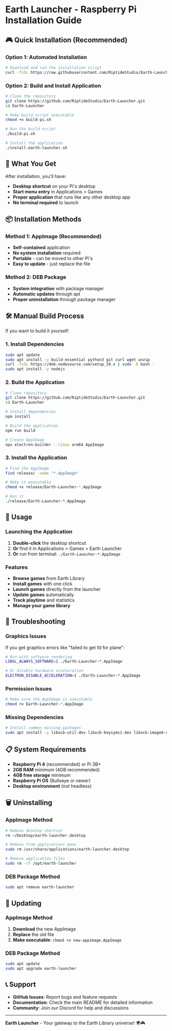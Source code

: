 # Earth Launcher - Raspberry Pi Installation Guide

## 🎮 **Quick Installation (Recommended)**

### **Option 1: Automated Installation**
```bash
# Download and run the installation script
curl -fsSL https://raw.githubusercontent.com/RiptideStudio/Earth-Launcher/main/install-pi.sh | bash
```

### **Option 2: Build and Install Application**
```bash
# Clone the repository
git clone https://github.com/RiptideStudio/Earth-Launcher.git
cd Earth-Launcher

# Make build script executable
chmod +x build-pi.sh

# Run the build script
./build-pi.sh

# Install the application
./install-earth-launcher.sh
```

## 🚀 **What You Get**

After installation, you'll have:
- **Desktop shortcut** on your Pi's desktop
- **Start menu entry** in Applications > Games
- **Proper application** that runs like any other desktop app
- **No terminal required** to launch

## 📦 **Installation Methods**

### **Method 1: AppImage (Recommended)**
- **Self-contained** application
- **No system installation** required
- **Portable** - can be moved to other Pi's
- **Easy to update** - just replace the file

### **Method 2: DEB Package**
- **System integration** with package manager
- **Automatic updates** through apt
- **Proper uninstallation** through package manager

## 🛠️ **Manual Build Process**

If you want to build it yourself:

### **1. Install Dependencies**
```bash
sudo apt update
sudo apt install -y build-essential python3 git curl wget unzip
curl -fsSL https://deb.nodesource.com/setup_18.x | sudo -E bash -
sudo apt install -y nodejs
```

### **2. Build the Application**
```bash
# Clone repository
git clone https://github.com/RiptideStudio/Earth-Launcher.git
cd Earth-Launcher

# Install dependencies
npm install

# Build the application
npm run build

# Create AppImage
npx electron-builder --linux arm64 AppImage
```

### **3. Install the Application**
```bash
# Find the AppImage
find release/ -name "*.AppImage"

# Make it executable
chmod +x release/Earth-Launcher-*.AppImage

# Run it
./release/Earth-Launcher-*.AppImage
```

## 🎯 **Usage**

### **Launching the Application**
1. **Double-click** the desktop shortcut
2. **Or** find it in Applications > Games > Earth Launcher
3. **Or** run from terminal: `./Earth-Launcher-*.AppImage`

### **Features**
- **Browse games** from Earth Library
- **Install games** with one click
- **Launch games** directly from the launcher
- **Update games** automatically
- **Track playtime** and statistics
- **Manage your game library**

## 🔧 **Troubleshooting**

### **Graphics Issues**
If you get graphics errors like "failed to get fd for plane":
```bash
# Run with software rendering
LIBGL_ALWAYS_SOFTWARE=1 ./Earth-Launcher-*.AppImage

# Or disable hardware acceleration
ELECTRON_DISABLE_ACCELERATION=1 ./Earth-Launcher-*.AppImage
```

### **Permission Issues**
```bash
# Make sure the AppImage is executable
chmod +x Earth-Launcher-*.AppImage
```

### **Missing Dependencies**
```bash
# Install common missing packages
sudo apt install -y libxcb-util-dev libxcb-keysyms1-dev libxcb-image0-dev
```

## 📋 **System Requirements**

- **Raspberry Pi 4** (recommended) or Pi 3B+
- **2GB RAM** minimum (4GB recommended)
- **4GB free storage** minimum
- **Raspberry Pi OS** (Bullseye or newer)
- **Desktop environment** (not headless)

## 🗑️ **Uninstalling**

### **AppImage Method**
```bash
# Remove desktop shortcut
rm ~/Desktop/earth-launcher.desktop

# Remove from applications menu
sudo rm /usr/share/applications/earth-launcher.desktop

# Remove application files
sudo rm -rf /opt/earth-launcher
```

### **DEB Package Method**
```bash
sudo apt remove earth-launcher
```

## 🔄 **Updating**

### **AppImage Method**
1. **Download** the new AppImage
2. **Replace** the old file
3. **Make executable**: `chmod +x new-appimage.AppImage`

### **DEB Package Method**
```bash
sudo apt update
sudo apt upgrade earth-launcher
```

## 📞 **Support**

- **GitHub Issues**: Report bugs and feature requests
- **Documentation**: Check the main README for detailed information
- **Community**: Join our Discord for help and discussions

---

**Earth Launcher** - Your gateway to the Earth Library universe! 🌍🎮 